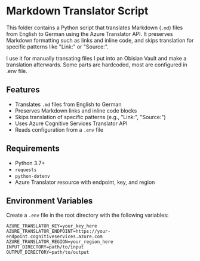# Markdown Translator Script

This folder contains a Python script that translates Markdown (`.md`) files from English to German using the Azure Translator API. It preserves Markdown formatting such as links and inline code, and skips translation for specific patterns like "Link:" or "Source:".

I use it for manually transating files I put into an Obisian Vault and make a translation afterwards.
Some parts are hardcoded, most are configured in .env file.

## Features

- Translates `.md` files from English to German
- Preserves Markdown links and inline code blocks
- Skips translation of specific patterns (e.g., "Link:", "Source:")
- Uses Azure Cognitive Services Translator API
- Reads configuration from a `.env` file

## Requirements

- Python 3.7+
- `requests`
- `python-dotenv`
- Azure Translator resource with endpoint, key, and region

## Environment Variables

Create a `.env` file in the root directory with the following variables:

```env
AZURE_TRANSLATOR_KEY=your_key_here
AZURE_TRANSLATOR_ENDPOINT=https://your-endpoint.cognitiveservices.azure.com
AZURE_TRANSLATOR_REGION=your_region_here
INPUT_DIRECTORY=path/to/input
OUTPUT_DIRECTORY=path/to/output
```
